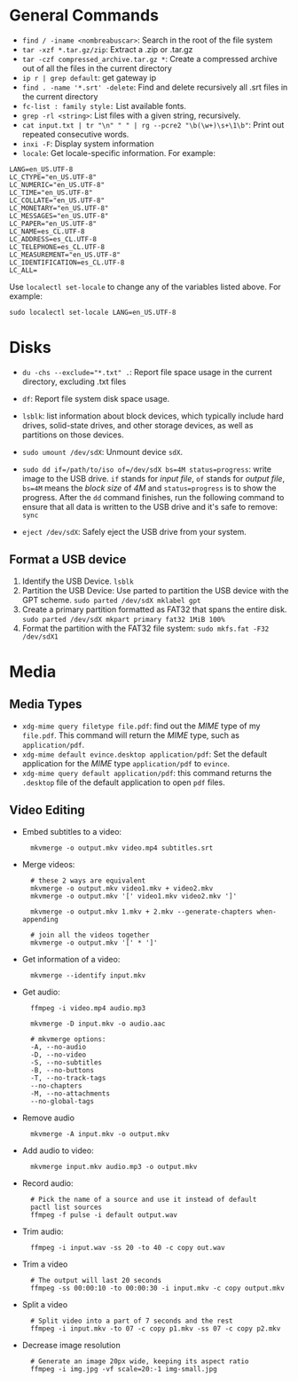 # General Commands

- `find / -iname <nombreabuscar>`: Search in the root of the file system
- `tar -xzf *.tar.gz/zip`: Extract a .zip or .tar.gz
- `tar -czf compressed_archive.tar.gz *`: Create a compressed archive out of
  all the files in the current directory
- `ip r | grep default`: get gateway ip
- `find . -name '*.srt' -delete`: Find and delete recursively all .srt files in
  the current directory
- `fc-list : family style:` List available fonts.
- `grep -rl <string>`: List files with a given string, recursively.
- `cat input.txt | tr "\n" " " | rg --pcre2 "\b(\w+)\s+\1\b"`: Print out
  repeated consecutive words.
- `inxi -F`: Display system information
- `locale`: Get locale-specific information. For example:

```
LANG=en_US.UTF-8
LC_CTYPE="en_US.UTF-8"
LC_NUMERIC="en_US.UTF-8"
LC_TIME="en_US.UTF-8"
LC_COLLATE="en_US.UTF-8"
LC_MONETARY="en_US.UTF-8"
LC_MESSAGES="en_US.UTF-8"
LC_PAPER="en_US.UTF-8"
LC_NAME=es_CL.UTF-8
LC_ADDRESS=es_CL.UTF-8
LC_TELEPHONE=es_CL.UTF-8
LC_MEASUREMENT="en_US.UTF-8"
LC_IDENTIFICATION=es_CL.UTF-8
LC_ALL=
```

Use `localectl set-locale` to change any of the variables listed above. For
example:

`sudo localectl set-locale LANG=en_US.UTF-8`

# Disks

- `du -chs --exclude="*.txt" .`: Report file space usage in the current
  directory, excluding .txt files
- `df`: Report file system disk space usage.

- `lsblk`: list information about block devices, which typically include hard
  drives, solid-state drives, and other storage devices, as well as partitions on
  those devices.
- `sudo umount /dev/sdX`: Unmount device `sdX`.
- `sudo dd if=/path/to/iso of=/dev/sdX bs=4M status=progress`: write image to
  the USB drive. `if` stands for _input file_, `of` stands for _output file_,
  `bs=4M` means the _block size_ of _4M_ and `status=progress` is to show the
  progress. After the `dd` command finishes, run the following command to ensure
  that all data is written to the USB drive and it's safe to remove: `sync`
- `eject /dev/sdX`: Safely eject the USB drive from your system.

## Format a USB device

1. Identify the USB Device.
   `lsblk`
2. Partition the USB Device: Use parted to partition the USB device with the
   GPT scheme.
   `sudo parted /dev/sdX mklabel gpt`
3. Create a primary partition formatted as FAT32 that spans the entire disk.
   `sudo parted /dev/sdX mkpart primary fat32 1MiB 100%`
4. Format the partition with the FAT32 file system:
   `sudo mkfs.fat -F32 /dev/sdX1`

# Media

## Media Types

- `xdg-mime query filetype file.pdf`: find out the _MIME_ type of my `file.pdf`. This
  command will return the _MIME_ type, such as `application/pdf`.
- `xdg-mime default evince.desktop application/pdf`: Set the default
  application for the _MIME_ type `application/pdf` to `evince`.
- `xdg-mime query default application/pdf`: this command returns the `.desktop`
  file of the default application to open `pdf` files.

## Video Editing

- Embed subtitles to a video:

        mkvmerge -o output.mkv video.mp4 subtitles.srt

- Merge videos:

        # these 2 ways are equivalent
        mkvmerge -o output.mkv video1.mkv + video2.mkv
        mkvmerge -o output.mkv '[' video1.mkv video2.mkv ']'

        mkvmerge -o output.mkv 1.mkv + 2.mkv --generate-chapters when-appending

        # join all the videos together
        mkvmerge -o output.mkv '[' * ']'

- Get information of a video:

        mkvmerge --identify input.mkv

- Get audio:

        ffmpeg -i video.mp4 audio.mp3

        mkvmerge -D input.mkv -o audio.aac

        # mkvmerge options:
        -A, --no-audio
        -D, --no-video
        -S, --no-subtitles
        -B, --no-buttons
        -T, --no-track-tags
        --no-chapters
        -M, --no-attachments
        --no-global-tags

- Remove audio

        mkvmerge -A input.mkv -o output.mkv

- Add audio to video:

        mkvmerge input.mkv audio.mp3 -o output.mkv

- Record audio:

        # Pick the name of a source and use it instead of default
        pactl list sources
        ffmpeg -f pulse -i default output.wav

- Trim audio:

        ffmpeg -i input.wav -ss 20 -to 40 -c copy out.wav

- Trim a video

        # The output will last 20 seconds
        ffmpeg -ss 00:00:10 -to 00:00:30 -i input.mkv -c copy output.mkv

- Split a video

        # Split video into a part of 7 seconds and the rest
        ffmpeg -i input.mkv -to 07 -c copy p1.mkv -ss 07 -c copy p2.mkv

- Decrease image resolution

        # Generate an image 20px wide, keeping its aspect ratio
        ffmpeg -i img.jpg -vf scale=20:-1 img-small.jpg
